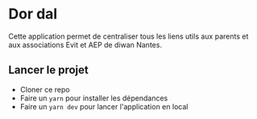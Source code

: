 # Dor dal

Cette application permet de centraliser tous les liens utils aux parents et aux associations Evit et AEP de diwan Nantes.

## Lancer le projet

- Cloner ce repo
- Faire un `yarn` pour installer les dépendances
- Faire un `yarn dev` pour lancer l'application en local